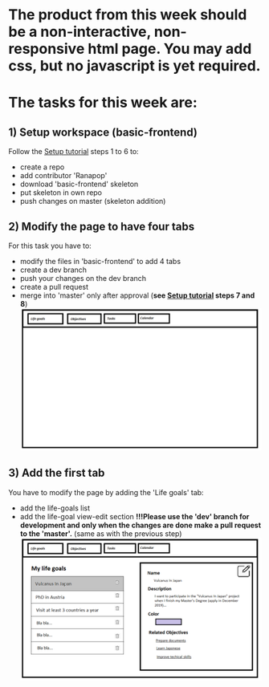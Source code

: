 # The product from this week should be a non-interactive, non-responsive html page. You may add css, but no javascript is yet required.

# The tasks for this week are:
## 1) Setup workspace (basic-frontend)
Follow the [Setup tutorial](../setup.md) steps 1 to 6 to:
* create a repo
* add contributor 'Ranapop'
* download 'basic-frontend' skeleton
* put skeleton in own repo
* push changes on master (skeleton addition)

## 2) Modify the page to have four tabs
For this task you have to:
* modify the files in 'basic-frontend' to add 4 tabs
* create a dev branch
* push your changes on the dev branch
* create a pull request
* merge into 'master' only after approval (__see [Setup tutorial](../setup.md) steps 7 and 8__)
![Main tabs](https://github.com/Ranapop/web-course/blob/master/images/mocks/main_tabs.png)

## 3) Add the first tab
You have to modify the page by adding the 'Life goals' tab:
* add the life-goals list
* add the life-goal view-edit section
__!!!Please use the 'dev' branch for development and only when the changes are done make a pull request to the 'master'.__ (same as with the previous step)
![First tab](https://github.com/Ranapop/web-course/blob/master/images/mocks/life_goals_mockup.png)

